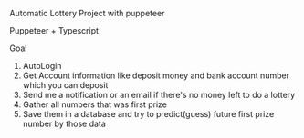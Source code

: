 Automatic Lottery Project with puppeteer

Puppeteer + Typescript

Goal

1. AutoLogin
2. Get Account information like deposit money and bank account number which you can deposit
3. Send me a notification or an email if there's no money left to do a lottery
4. Gather all numbers that was first prize
5. Save them in a database and try to predict(guess) future first prize number by those data

